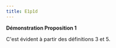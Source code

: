```yaml
---
title: E1p1d
---
```


**Démonstration Proposition 1**

C'est évident à partir des définitions 3 et 5.
